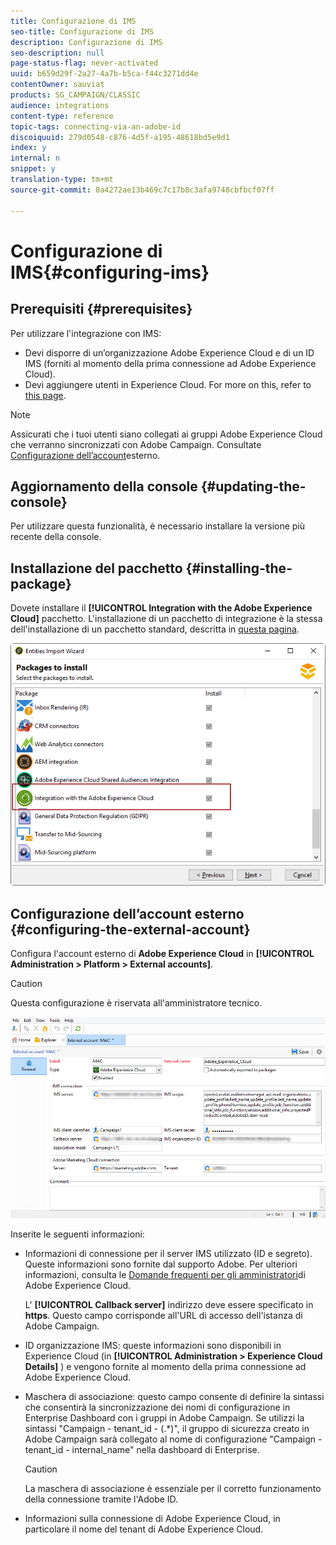 ```yaml
---
title: Configurazione di IMS
seo-title: Configurazione di IMS
description: Configurazione di IMS
seo-description: null
page-status-flag: never-activated
uuid: b659d29f-2a27-4a7b-b5ca-f44c3271dd4e
contentOwner: sauviat
products: SG_CAMPAIGN/CLASSIC
audience: integrations
content-type: reference
topic-tags: connecting-via-an-adobe-id
discoiquuid: 279d0548-c876-4d5f-a195-48618bd5e9d1
index: y
internal: n
snippet: y
translation-type: tm+mt
source-git-commit: 0a4272ae13b469c7c17b8c3afa9748cbfbcf07ff

---
```



# Configurazione di IMS{#configuring-ims}

## Prerequisiti {#prerequisites}

Per utilizzare l&#39;integrazione con IMS:

* Devi disporre di un’organizzazione Adobe Experience Cloud e di un ID IMS (forniti al momento della prima connessione ad Adobe Experience Cloud).
* Devi aggiungere utenti in Experience Cloud. For more on this, refer to [this page](https://docs.adobe.com/content/help/en/core-services/interface/manage-users-and-products/admin-getting-started.html).

>[!NOTE]
>
>Assicurati che i tuoi utenti siano collegati ai gruppi Adobe Experience Cloud che verranno sincronizzati con Adobe Campaign. Consultate [Configurazione dell’account](#configuring-the-external-account)esterno.

## Aggiornamento della console {#updating-the-console}

Per utilizzare questa funzionalità, è necessario installare la versione più recente della console.

## Installazione del pacchetto {#installing-the-package}

Dovete installare il **[!UICONTROL Integration with the Adobe Experience Cloud]** pacchetto. L&#39;installazione di un pacchetto di integrazione è la stessa dell&#39;installazione di un pacchetto standard, descritta in [questa pagina](../../installation/using/installing-campaign-standard-packages.md).

![](assets/ims_6.png)

## Configurazione dell’account esterno {#configuring-the-external-account}

Configura l&#39;account esterno di **Adobe Experience Cloud** in **[!UICONTROL Administration > Platform > External accounts]**.

>[!CAUTION]
>
>Questa configurazione è riservata all&#39;amministratore tecnico.

![](assets/ims_5.png)

Inserite le seguenti informazioni:

* Informazioni di connessione per il server IMS utilizzato (ID e segreto). Queste informazioni sono fornite dal supporto Adobe. Per ulteriori informazioni, consulta le [Domande frequenti per gli amministratori](https://docs.adobe.com/content/help/en/core-services/interface/manage-users-and-products/faq.html)di Adobe Experience Cloud.

   L&#39; **[!UICONTROL Callback server]** indirizzo deve essere specificato in **https**. Questo campo corrisponde all&#39;URL di accesso dell&#39;istanza di Adobe Campaign.

* ID organizzazione IMS: queste informazioni sono disponibili in Experience Cloud (in **[!UICONTROL Administration > Experience Cloud Details]** ) e vengono fornite al momento della prima connessione ad Adobe Experience Cloud.
* Maschera di associazione: questo campo consente di definire la sintassi che consentirà la sincronizzazione dei nomi di configurazione in Enterprise Dashboard con i gruppi in Adobe Campaign. Se utilizzi la sintassi &quot;Campaign - tenant_id - (.*)&quot;, il gruppo di sicurezza creato in Adobe Campaign sarà collegato al nome di configurazione &quot;Campaign - tenant_id - internal_name&quot; nella dashboard di Enterprise.

   >[!CAUTION]
   >
   >La maschera di associazione è essenziale per il corretto funzionamento della connessione tramite l&#39;Adobe ID.

* Informazioni sulla connessione di Adobe Experience Cloud, in particolare il nome del tenant di Adobe Experience Cloud.

